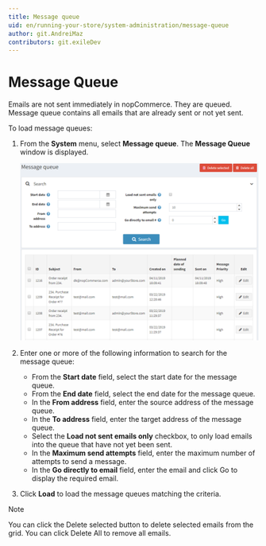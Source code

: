 ```yaml
---
title: Message queue
uid: en/running-your-store/system-administration/message-queue
author: git.AndreiMaz
contributors: git.exileDev
---
```


# Message Queue

Emails are not sent immediately in nopCommerce. They are queued. Message queue contains all emails that are already sent or not yet sent.

To load message queues:

1. From the **System** menu, select **Message queue**. The **Message Queue** window is displayed.

    ![Message queue](_static/message-queue/message-queue.png)
1. Enter one or more of the following information to search for the message queue:
    * From the **Start date** field, select the start date for the message queue.
    * From the **End date** field, select the end date for the message queue.
    * In the **From address** field, enter the source address of the message queue.
    * In the **To address** field, enter the target address of the message queue.
    * Select the **Load not sent emails only** checkbox, to only load emails into the queue that have not yet been sent.
    * In the **Maximum send attempts** field, enter the maximum number of attempts to send a message.
    * In the **Go directly to email** field, enter the email and click Go to display the required email.
1. Click **Load** to load the message queues matching the criteria.

> [!NOTE]
> 
> You can click the Delete selected button to delete selected emails from the grid. You can click Delete All to remove all emails.
